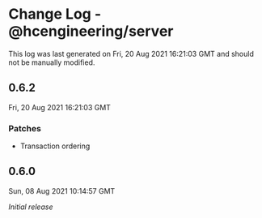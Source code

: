 # Change Log - @hcengineering/server

This log was last generated on Fri, 20 Aug 2021 16:21:03 GMT and should not be manually modified.

## 0.6.2
Fri, 20 Aug 2021 16:21:03 GMT

### Patches

- Transaction ordering

## 0.6.0
Sun, 08 Aug 2021 10:14:57 GMT

_Initial release_

